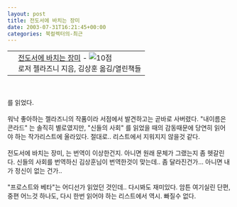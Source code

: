 ```yaml
---
layout: post
title: 전도서에 바치는 장미
date: 2003-07-31T16:21:45+00:00
categories: 북컬렉터의-최근
---
```

<div class="ttbReview"><table><tbody><tr><td><a href="http://www.aladin.co.kr/shop/wproduct.aspx?ItemId=389533&amp;ttbkey=ttbjinto1216002&amp;COPYPaper=1" target="_blank"><img src="http://image.aladin.co.kr/product/38/95/cover/8932904464_1.gif" alt="" border="0"/></a></td><td align="left"  style="vertical-align:top;"><a href="http://www.aladin.co.kr/shop/wproduct.aspx?ItemId=389533&amp;ttbkey=ttbjinto1216002&amp;COPYPaper=1" target="_blank" class="aladdin_title">전도서에 바치는 장미</a> - <img src="http://image.aladin.co.kr/img/common/star_s10.gif" border="0" alt="10점" /><br/>로저 젤라즈니 지음, 김상훈 옮김/열린책들</td></tr></tbody></table></div>

<br /><br />를 읽었다. <br /><br />워낙 좋아하는 젤라즈니의 작품이라 서점에서 발견하고는 곧바로 사버렸다. "내이름은 콘라드" 는 솔직히 별로였지만, "신들의 사회" 를 읽었을 때의 감동때문에 당연히 읽어야 하는 작가리스트에 올라있다. 절대로.. 리스트에서 지워지지 않을것 같다.<br /><br />전도서에 바치는 장미, 는 번역이 이상한건지. 아니면 원래 문체가 그랬는지 좀 헷갈린다. 신들의 사회를 번역하신 김상훈님이 번역한것이 맞는데.. 좀 달라진건가... 아니면 내가 정신이 없는 건가..<br /><br />"프로스트와 베타"는 어디선가 읽었던 것인데.. 다시봐도 재미있다. 암튼 여기실린 단편, 중편 어느것 하나도, 다시 한번 읽어야 하는 리스트에서 역시. 빠질수 없다.
